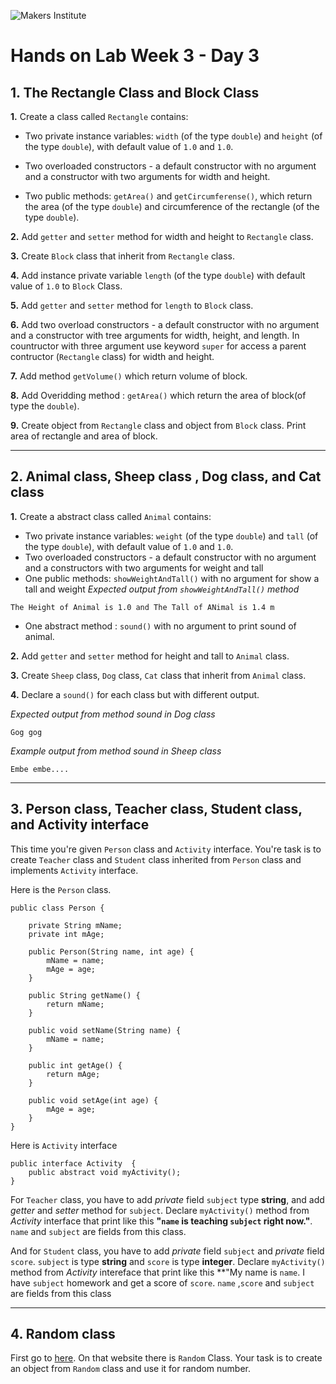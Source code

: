 ![Makers Institute](https://makersinstitute.id/img/logo-makersinstitute.png)

# Hands on Lab Week 3 - Day 3

## <a name="lab1"></a>1. The Rectangle Class and Block Class

**1.** Create a class called `Rectangle` contains:
- Two private instance variables: `width` (of the type `double`) and `height` (of the type `double`), with default value of `1.0` and `1.0`.

- Two overloaded constructors - a default constructor with no argument and a constructor with two arguments for width and height.

- Two public methods:  `getArea()` and `getCircumferense()`, which return the area (of the type `double`) and circumference of the rectangle (of the type `double`). 

**2.** Add `getter` and `setter` method for width and height to `Rectangle` class.

**3.** Create `Block` class that inherit from `Rectangle` class.  

**4.** Add instance private variable `length` (of the type `double`) with default value of `1.0` to `Block` Class.

**5.** Add `getter` and `setter` method for `length` to `Block` class. 

**6.** Add two overload constructors - a default constructor with no argument and a constructor with tree arguments for width, height, and length. In countructor with three argument use keyword `super` for access a parent contructor (`Rectangle` class) for width and height.  

**7.** Add method `getVolume()` which return volume of block. 

**8.** Add Overidding method : `getArea()` which return the area of block(of type the `double`).

**9.** Create object from `Rectangle` class and object from `Block` class. Print area of rectangle and area of block.  

---

## <a name="lab2"></a>2. Animal class, Sheep class , Dog class, and Cat class

**1.** Create a abstract class called `Animal` contains:
- Two private instance variables: `weight` (of the type `double`) and `tall` (of the type `double`), with default value of `1.0` and `1.0`.
- Two overloaded constructors - a default constructor with no argument and a constructors with two arguments for weight and tall
- One public methods: `showWeightAndTall()` with no argument for show a tall and weight
*Expected output from `showWeightAndTall()` method*
```
The Height of Animal is 1.0 and The Tall of ANimal is 1.4 m
```
- One abstract method : `sound()` with no argument to print sound of animal.

**2.** Add `getter` and `setter` method for height and tall to `Animal` class.

**3.** Create `Sheep` class, `Dog` class, `Cat` class that inherit from `Animal` class.  

**4.** Declare a `sound()` for each class but with different output. 

*Expected output from method sound in Dog class*
```
Gog gog
```

*Example output from method sound in Sheep class* 
```
Embe embe....
```
---

## <a name="lab3"></a>3. Person class, Teacher class, Student class, and  Activity interface

This time you're given `Person` class and `Activity` interface. You're task is to create `Teacher` class and `Student` class inherited from `Person` class and implements `Activity` interface. 

Here is the `Person` class.
```
public class Person {

    private String mName;
    private int mAge;

    public Person(String name, int age) {
        mName = name;
        mAge = age;
    }

    public String getName() {
        return mName;
    }

    public void setName(String name) {
        mName = name;
    }

    public int getAge() {
        return mAge;
    }

    public void setAge(int age) {
        mAge = age;
    }
}
```

Here is `Activity` interface  
```
public interface Activity  {
    public abstract void myActivity();
}
```

For `Teacher` class, you have to add *private* field `subject` type **string**, and add *getter* and *setter* method for `subject`. Declare `myActivity()` method from *Activity* interface that print like this **"`name` is teaching `subject` right now."**. `name` and `subject` are fields from this class. 

And for `Student` class, you have to add *private* field `subject` and *private* field `score`. `subject` is type **string** and `score` is type **integer**. Declare `myActivity()` method from *Activity* intereface that print like this **"My name is `name`. I have `subject` homework and get a score of `score`. `name` ,`score` and `subject` are fields from this class

---
## <a name="lab4"></a>4. Random class
First go to [here](https://docs.oracle.com/javase/8/docs/api/java/util/Random.html). On that website there is `Random` Class. Your task is to create an object from `Random` class and use it for random number.
